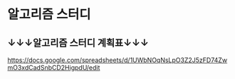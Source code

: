 # 알고리즘 스터디

## ↓↓↓알고리즘 스터디 계획표↓↓↓

https://docs.google.com/spreadsheets/d/1UWbNOqNsLpO3Z2J5zFD74ZwmO3xdCadSnbCD2HigpdU/edit
